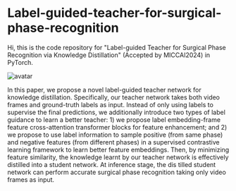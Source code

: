 # Label-guided-teacher-for-surgical-phase-recognition

Hi, this is the code repository for "Label-guided Teacher for Surgical Phase
Recognition via Knowledge Distillation" (Accepted by MICCAI2024) in PyTorch.

![avatar](https://github.com/guascy666/Label-guided-teacher-for-surgical-phase-recognition/edit/main/model.png)

In this paper, we propose a novel label-guided teacher network for knowledge
distillation. Specifically, our teacher network takes both video frames and
ground-truth labels as input. Instead of only using labels to supervise the
final predictions, we additionally introduce two types of label guidance
to learn a better teacher: 1) we propose label embedding-frame feature
cross-attention transformer blocks for feature enhancement; and 2) we
propose to use label information to sample positive (from same phase)
and negative features (from different phases) in a supervised contrastive
learning framework to learn better feature embeddings. Then, by minimizing feature similarity, the knowledge learnt by our teacher network
is effectively distilled into a student network. At inference stage, the dis
tilled student network can perform accurate surgical phase recognition
taking only video frames as input.

